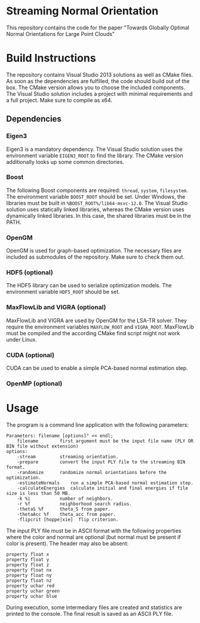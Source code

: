 # Streaming Normal Orientation
This repository contains the code for the paper "Towards Globally Optimal Normal Orientations for Large Point Clouds"

# Build Instructions
The repository contains Visual Studio 2013 solutions as well as CMake files. As soon as the dependencies are fulfilled, the code should build out of the box. The CMake version allows you to choose the included components. The Visual Studio solution includes a project with minimal requirements and a full project. Make sure to compile as x64.

## Dependencies
### Eigen3
Eigen3 is a mandatory dependency. The Visual Studio solution uses the environment variable `EIGEN3_ROOT` to find the library. The CMake version additionally looks up some common directories.

### Boost
The following Boost components are required: `thread`, `system`, `filesystem`. The environment variable `BOOST_ROOT` should be set. Under Windows, the libraries must be built in `%BOOST_ROOT%/lib64-msvc-12.0`. The Visual Studio solution uses statically linked libraries, whereas the CMake version uses dynamically linked libraries. In this case, the shared libraries must be in the PATH.

### OpenGM
OpenGM is used for graph-based optimization. The necessary files are included as submodules of the repository. Make sure to check them out.

### HDF5 (optional)
The HDF5 library can be used to serialize optimization models. The environment variable `HDF5_ROOT` should be set.

### MaxFlowLib and VIGRA (optional)
MaxFlowLib and VIGRA are used by OpenGM for the LSA-TR solver. They require the environment variables `MAXFLOW_ROOT` and `VIGRA_ROOT`. MaxFlowLib must be compiled and the according CMake find script might not work under Linux.

### CUDA (optional)
CUDA can be used to enable a simple PCA-based normal estimation step.

### OpenMP (optional)

# Usage
The program is a command line application with the following parameters:

```
Parameters: filename [options]" << endl;
	filename        first argument must be the input file name (PLY OR BIN file without extension)
options:
	-stream         streaming orientation.
	-prepare        convert the input PLY file to the streaming BIN format.
	-randomize      randomize normal orientations before the optimization.
	-estimateNormals    run a simple PCA-based normal estimation step.
	-calculateEnergies  calculate initial and final energies if file size is less than 50 MB.
	-k %i           number of neighbors.
	-r %f           neighborhood search radius.
	-thetaS %f      theta_S from paper.
	-thetaAcc %f    theta_acc from paper.
	-flipcrit [hoppe|xie]  flip criterion.
```

The input PLY file must be in ASCII format with the following properties where the color and normal are optional (but normal must be present if color is present). The header may also be absent:

```
property float x
property float y
property float z
property float nx
property float ny
property float nz
property uchar red
property uchar green
property uchar blue
```

During execution, some intermediary files are created and statistics are printed to the console. The final result is saved as an ASCII PLY file.